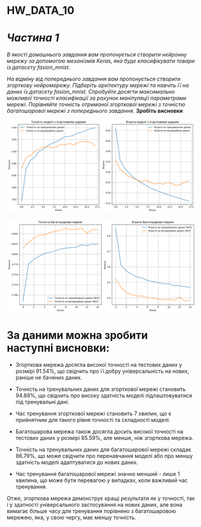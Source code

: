 # HW_DATA_10
# ***Частина 1***

*​В якості домашнього завдання вам пропонується створити нейронну мережу за допомогою механізмів Keras, яка буде класифікувати товари із датасету fasion_mnist.*

*На відміну від попереднього завдання вам пропонується створити згорткову нейромережу. Підберіть архітектуру мережі та навчіть її на даних із датасету fasion_mnist. Спробуйте досягти максимально можливої точності класифікації за рахунок маніпуляції параметрами мережі. Порівняйте точність отриманої згорткової мережі з точністю багатошарової мережі з попереднього завдання.* 
**Зробіть висновки**

![CNN](image/CNN.png)

![MLP](image/MLP.png)

# За даними можна зробити наступні висновки:

* Згорткова мережа досягла високої точності на тестових даних
у розмірі 91.54%, що свідчить про її добру універсальність на нових, раніше не бачених даних.

* Точність на тренувальних даних для згорткової мережі становить 94.89%, що свідчить про високу здатність моделі підлаштовуватися під тренувальні дані.

* Час тренування згорткової мережі становить 7 хвилин, що є прийнятним для такого рівня точності та складності моделі.

* Багатошарова мережа також досягла досить високої точності на тестових даних у розмірі 85.59%, але менше, ніж згорткова мережа.

* Точність на тренувальних даних для багатошарової мережі складає 86.79%, що може свідчити про перенавчання моделі або про меншу здатність моделі адаптуватися до нових даних.

* Час тренування багатошарової мережі значно менший - лише 1 хвилина, що може бути перевагою у випадках, коли важливий час тренування.

Отже, згорткова мережа демонструє кращі результати як у точності, так і у здатності універсального застосування на нових даних, але вона вимагає більше часу для тренування порівняно з багатошаровою мережею, яка, у свою чергу, має меншу точність.

